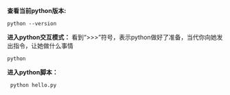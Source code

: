 **查看当前python版本:**
```
python --version
```
**进入python交互模式：**
看到“>>>”符号，表示python做好了准备，当代你向她发出指令，让她做什么事情
```
python
```
**进入python脚本：**
```
 python hello.py
 ```